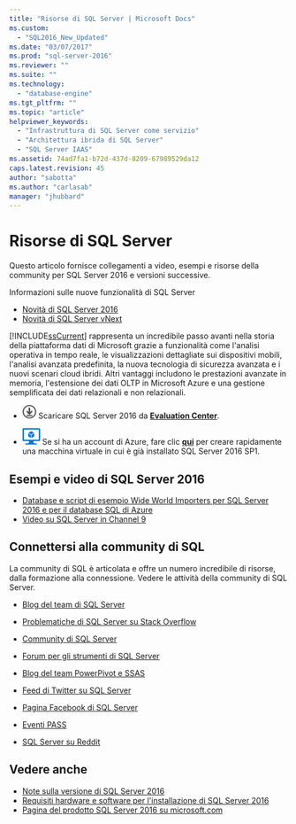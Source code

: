 ```yaml
---
title: "Risorse di SQL Server | Microsoft Docs"
ms.custom: 
  - "SQL2016_New_Updated"
ms.date: "03/07/2017"
ms.prod: "sql-server-2016"
ms.reviewer: ""
ms.suite: ""
ms.technology: 
  - "database-engine"
ms.tgt_pltfrm: ""
ms.topic: "article"
helpviewer_keywords: 
  - "Infrastruttura di SQL Server come servizio"
  - "Architettura ibrida di SQL Server"
  - "SQL Server IAAS"
ms.assetid: 74ad7fa1-b72d-437d-8209-67989529da12
caps.latest.revision: 45
author: "sabotta"
ms.author: "carlasab"
manager: "jhubbard"
---
```

# Risorse di SQL Server
  Questo articolo fornisce collegamenti a video, esempi e risorse della community per SQL Server 2016 e versioni successive.  
  
 Informazioni sulle nuove funzionalità di SQL Server
 - [Novità di SQL Server 2016](../sql-server/what-s-new-in-sql-server-2016.md)
 - [Novità di SQL Server vNext](../sql-server/what-s-new-in-sql-server-vnext.md)  
  
 [!INCLUDE[ssCurrent](../includes/sscurrent-md.md)] rappresenta un incredibile passo avanti nella storia della piattaforma dati di Microsoft grazie a funzionalità come l'analisi operativa in tempo reale, le visualizzazioni dettagliate sui dispositivi mobili, l'analisi avanzata predefinita, la nuova tecnologia di sicurezza avanzata e i nuovi scenari cloud ibridi. Altri vantaggi includono le prestazioni avanzate in memoria, l'estensione dei dati OLTP in Microsoft Azure e una gestione semplificata dei dati relazionali e non relazionali.  
  
-   [![Download da Evaluation Center](../analysis-services/media/download.png)](https://www.microsoft.com/en-us/evalcenter/evaluate-sql-server-2016) Scaricare SQL Server 2016 da **[Evaluation Center](https://www.microsoft.com/en-us/evalcenter/evaluate-sql-server-2016)**.  
  
- ![Macchina virtuale di Azure piccola](../analysis-services/media/azure-virtual-machine-small.png) Se si ha un account di Azure,  fare clic **[qui](https://azure.microsoft.com/en-us/marketplace/partners/microsoft/sqlserver2016sp1standardwindowsserver2016/)** per creare rapidamente una macchina virtuale in cui è già installato SQL Server 2016 SP1. 
  
## <a name="sql-server-2016-videos-and-samples"></a>Esempi e video di SQL Server 2016  
- [Database e script di esempio Wide World Importers per SQL Server 2016 e per il database SQL di Azure](https://github.com/Microsoft/sql-server-samples)  
- [Video su SQL Server in Channel 9](https://channel9.msdn.com/Search?term=SQL%20Server%202016)  
  
##  <a name="a-namecommunitya-connect-with-the-sql-community"></a><a name="community"></a> Connettersi alla community di SQL  
 La community di SQL è articolata e offre un numero incredibile di risorse, dalla formazione alla connessione. Vedere le attività della community di SQL Server.  
  
-   [Blog del team di SQL Server](http://blogs.technet.com/b/dataplatforminsider/)  
  
-   [Problematiche di SQL Server su Stack Overflow](http://stackoverflow.com/questions/tagged/sql-server)  
  
-   [Community di SQL Server](http://www.microsoft.com/sqlserver/2008/en/us/community.aspx)  
  
-   [Forum per gli strumenti di SQL Server](https://social.technet.microsoft.com/Forums/sqlserver/en-US/home?forum=sqltools)  
  
-   [Blog del team PowerPivot e SSAS](http://blogs.msdn.com/powerpivot/default.aspx)  
  
-   [Feed di Twitter su SQL Server](http://twitter.com/ms_sql_server)  
  
-   [Pagina Facebook di SQL Server](http://www.facebook.com/sqlserver)  
  
-   [Eventi PASS](http://www.sqlpass.org/Events.aspx)  
  
-   [SQL Server su Reddit](https://www.reddit.com/r/sqlserver)  
  
## <a name="see-also"></a>Vedere anche
- [Note sulla versione di SQL Server 2016](../sql-server/sql-server-2016-release-notes.md)
- [Requisiti hardware e software per l'installazione di SQL Server 2016](../sql-server/install/hardware-and-software-requirements-for-installing-sql-server-2016.md)
 -  [Pagina del prodotto SQL Server 2016 su microsoft.com](http://www.microsoft.com/en-us/server-cloud/products/sql-server-2016/)  
  
  